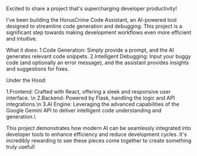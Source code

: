 Excited to share a project that's supercharging developer productivity!

I've been building the HorusCrime Code Assistant, an AI-powered tool designed to streamline code generation and debugging. This project is a significant step towards making development workflows even more efficient and intuitive.

What it does:
1.Code Generation: 
 Simply provide a prompt, and the AI generates relevant code snippets.
2.Intelligent Debugging:
 Input your buggy code (and optionally an error message), and the assistant provides insights and suggestions for fixes.

Under the Hood:

1.Frontend: Crafted with React, offering a sleek and responsive user interface. \n
2.Backend: Powered by Flask, handling the logic and API integrations.\n
3.AI Engine: Leveraging the advanced capabilities of the Google Gemini API to deliver intelligent code understanding and generation.\\

This project demonstrates how modern AI can be seamlessly integrated into developer tools to enhance efficiency and reduce development cycles. It's incredibly rewarding to see these pieces come together to create something truly useful!
